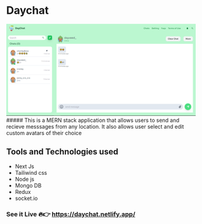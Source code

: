 # Daychat
<img src="/public/ui_show_case..PNG" alt="Alt text" title="Optional title">
##### This is a MERN stack application that allows users to send and recieve messsages from any location. It also allows user select and edit custom avatars of their choice

## Tools and Technologies used

- Next Js
- Tailiwind css
- Node js
- Mongo DB
- Redux
- socket.io

### See it Live 🔥👉 https://daychat.netlify.app/
### 

